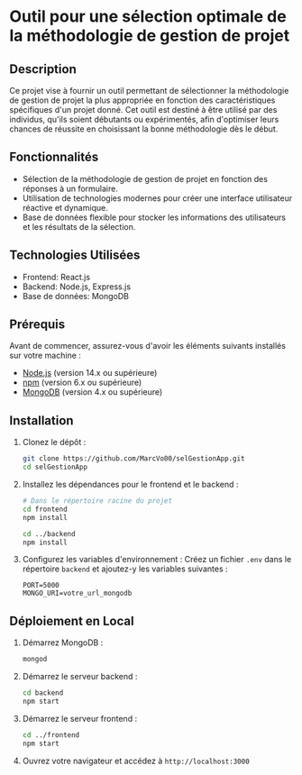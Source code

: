 # Outil pour une sélection optimale de la méthodologie de gestion de projet

## Description
Ce projet vise à fournir un outil permettant de sélectionner la méthodologie de gestion de projet la plus appropriée en fonction des caractéristiques spécifiques d'un projet donné. Cet outil est destiné à être utilisé par des individus, qu'ils soient débutants ou expérimentés, afin d'optimiser leurs chances de réussite en choisissant la bonne méthodologie dès le début.

## Fonctionnalités
- Sélection de la méthodologie de gestion de projet en fonction des réponses à un formulaire.
- Utilisation de technologies modernes pour créer une interface utilisateur réactive et dynamique.
- Base de données flexible pour stocker les informations des utilisateurs et les résultats de la sélection.

## Technologies Utilisées
- Frontend: React.js
- Backend: Node.js, Express.js
- Base de données: MongoDB

## Prérequis
Avant de commencer, assurez-vous d'avoir les éléments suivants installés sur votre machine :
- [Node.js](https://nodejs.org/en/download/) (version 14.x ou supérieure)
- [npm](https://www.npmjs.com/get-npm) (version 6.x ou supérieure)
- [MongoDB](https://www.mongodb.com/try/download/community) (version 4.x ou supérieure)

## Installation

1. Clonez le dépôt :
    ```bash
    git clone https://github.com/MarcVo00/selGestionApp.git
    cd selGestionApp
    ```

2. Installez les dépendances pour le frontend et le backend :
    ```bash
    # Dans le répertoire racine du projet
    cd frontend
    npm install

    cd ../backend
    npm install
    ```

3. Configurez les variables d'environnement :
    Créez un fichier `.env` dans le répertoire `backend` et ajoutez-y les variables suivantes :
    ```env
    PORT=5000
    MONGO_URI=votre_url_mongodb
    ```

## Déploiement en Local

1. Démarrez MongoDB :
    ```bash
    mongod
    ```

2. Démarrez le serveur backend :
    ```bash
    cd backend
    npm start
    ```

3. Démarrez le serveur frontend :
    ```bash
    cd ../frontend
    npm start
    ```

4. Ouvrez votre navigateur et accédez à `http://localhost:3000`

